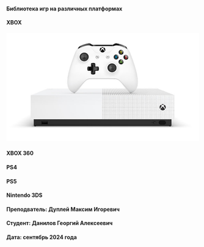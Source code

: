#### Библиотека игр на различных платформах

#### XBOX
![xbox.png](img/xbox.png)
#### XBOX 360
#### PS4
#### PS5
#### Nintendo 3DS

#### Преподватель: Дуплей Максим Игоревич
#### Студент: Данилов Георгий Алексеевич

#### Дата: сентябрь 2024 года